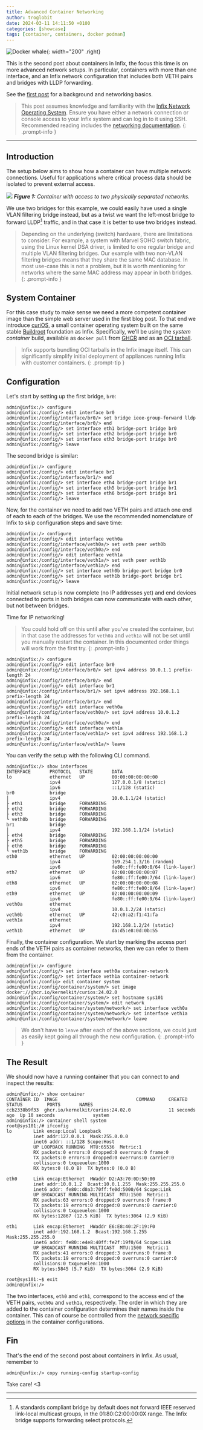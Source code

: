 ```yaml
---
title: Advanced Container Networking
author: troglobit
date: 2024-03-11 14:11:50 +0100
categories: [showcase]
tags: [container, containers, docker podman]
---
```


![Docker whale](/assets/img/docker.webp){: width="200" .right}

This is the second post about containers in Infix, the focus this time
is on more advanced network setups.  In particular, containers with more
than one interface, and an Infix network configuration that includes
both VETH pairs and bridges with LLDP forwarding.

See the [first post][1] for a background and networking basics.

> This post assumes knowledge and familiarity with the [Infix Network
> Operating System](https://kernelkit.github.io/).  Ensure you have
> either a network connection or console access to your Infix system and
> can log in to it using SSH.  Recommended reading includes the
> [networking documentation][0].
{: .prompt-info }


----

## Introduction

The setup below aims to show how a container can have multiple network
connections.  Useful for applications where critical process data should
be isolated to prevent external access.

![](/assets/img/container-two-bridges.svg)
_**Figure 1:** Container with access to two physically separated networks._

We use two bridges for this example, we could easily have used a single
VLAN filtering bridge instead, but as a twist we want the left-most
bridge to forward LLDP[^1] traffic, and in that case it is better to use
two bridges instead.

> Depending on the underlying (switch) hardware, there are limitations
> to consider.  For example, a system with Marvel SOHO switch fabric,
> using the Linux kernel DSA driver, is limited to one regular bridge
> and multiple VLAN filtering bridges.  Our example with two non-VLAN
> filtering bridges means that they share the same MAC database.  In
> most use-case this is not a problem, but it is worth mentioning for
> networks where the same MAC address may appear in both bridges.
{: .prompt-info }

## System Container

For this case study to make sense we need a more competent container
image than the simple web server used in the first blog post.  To that
end we introduce [curiOS][2], a small container operating system built
on the same stable [Buildroot][3] foundation as Infix.  Specifically,
we'll be using the *system container* build, available as `docker pull`
from [GHCR][4] and as an [OCI tarball][5].

> Infix supports bundling OCI tarballs in the Infix image itself.  This
> can significantly simplify initial deployment of appliances running
> Infix with customer containers.
{: .prompt-tip }


## Configuration

Let's start by setting up the first bridge, `br0`:

```console
admin@infix:/> configure
admin@infix:/config/> edit interface br0
admin@infix:/config/interface/br0/> set bridge ieee-group-forward lldp
admin@infix:/config/interface/br0/> end
admin@infix:/config/> set interface eth1 bridge-port bridge br0
admin@infix:/config/> set interface eth2 bridge-port bridge br0
admin@infix:/config/> set interface eth3 bridge-port bridge br0
admin@infix:/config/> leave
```

The second bridge is similar:

```console
admin@infix:/> configure
admin@infix:/config/> edit interface br1
admin@infix:/config/interface/br1/> end
admin@infix:/config/> set interface eth4 bridge-port bridge br1
admin@infix:/config/> set interface eth5 bridge-port bridge br1
admin@infix:/config/> set interface eth6 bridge-port bridge br1
admin@infix:/config/> leave
```

Now, for the container we need to add two VETH pairs and attach one end
of each to each of the bridges.  We use the recommended nomenclature of
Infix to skip configuration steps and save time:

```console
admin@infix:/> configure
admin@infix:/config/> edit interface veth0a
admin@infix:/config/interface/veth0a/> set veth peer veth0b
admin@infix:/config/interface/veth0a/> end
admin@infix:/config/> edit interface veth1a
admin@infix:/config/interface/veth1a/> set veth peer veth1b
admin@infix:/config/interface/veth1a/> end
admin@infix:/config/> set interface veth0b bridge-port bridge br0
admin@infix:/config/> set interface veth1b bridge-port bridge br1
admin@infix:/config/> leave
```

Initial network setup is now complete (no IP addresses yet) and end
devices connected to ports in both bridges can now communicate with
each other, but not between bridges.

Time for IP networking!

> You could hold off on this until after you've created the container,
> but in that case the addresses for `veth0a` and `veth1a` will not be
> set until you manually restart the container.  In this documented
> order things will work from the first try.
{: .prompt-info }

```console
admin@infix:/> configure
admin@infix:/config/> edit interface br0
admin@infix:/config/interface/br0/> set ipv4 address 10.0.1.1 prefix-length 24
admin@infix:/config/interface/br0/> end
admin@infix:/config/> edit interface br1
admin@infix:/config/interface/br1/> set ipv4 address 192.168.1.1 prefix-length 24
admin@infix:/config/interface/br1/> end
admin@infix:/config/> edit interface veth0a 
admin@infix:/config/interface/veth0a/> set ipv4 address 10.0.1.2 prefix-length 24
admin@infix:/config/interface/veth0a/> end
admin@infix:/config/> edit interface veth1a 
admin@infix:/config/interface/veth1a/> set ipv4 address 192.168.1.2 prefix-length 24
admin@infix:/config/interface/veth1a/> leave
```

You can verify the setup with the following CLI command.

```console
admin@infix:/> show interfaces 
INTERFACE       PROTOCOL   STATE       DATA
lo              ethernet   UP          00:00:00:00:00:00
                ipv4                   127.0.0.1/8 (static)
                ipv6                   ::1/128 (static)
br0             bridge
│               ipv4                   10.0.1.1/24 (static)
├ eth1          bridge     FORWARDING
├ eth2          bridge     FORWARDING
├ eth3          bridge     FORWARDING
└ veth0b        bridge     FORWARDING
br1             bridge
│               ipv4                   192.168.1.1/24 (static)
├ eth4          bridge     FORWARDING
├ eth5          bridge     FORWARDING
├ eth6          bridge     FORWARDING
└ veth1b        bridge     FORWARDING
eth0            ethernet   UP          02:00:00:00:00:00
                ipv4                   169.254.1.3/16 (random)
                ipv6                   fe80::ff:fe00:0/64 (link-layer)
eth7            ethernet   UP          02:00:00:00:00:07
                ipv6                   fe80::ff:fe00:7/64 (link-layer)
eth8            ethernet   UP          02:00:00:00:00:08
                ipv6                   fe80::ff:fe00:8/64 (link-layer)
eth9            ethernet   UP          02:00:00:00:00:09
                ipv6                   fe80::ff:fe00:9/64 (link-layer)
veth0a          ethernet
                ipv4                   10.0.1.2/24 (static)
veth0b          ethernet   UP          42:c0:a2:f1:41:fa
veth1a          ethernet
                ipv4                   192.168.1.2/24 (static)
veth1b          ethernet   UP          da:d5:e8:0d:0b:55
```

Finally, the container configuration.  We start by marking the access
port ends of the VETH pairs as container networks, then we can refer
to them from the container.

```console
admin@infix:/> configure
admin@infix:/config/> set interface veth0a container-network
admin@infix:/config/> set interface veth1a container-network
admin@infix:/config> edit container system
admin@infix:/config/container/system/> set image docker://ghcr.io/kernelkit/curios:24.02.0
admin@infix:/config/container/system/> set hostname sys101
admin@infix:/config/container/system/> edit network
admin@infix:/config/container/system/network/> set interface veth0a
admin@infix:/config/container/system/network/> set interface veth1a
admin@infix:/config/container/system/network/> leave
```

> We don't have to `leave` after each of the above sections, we could
> just as easily kept going all through the new configuration.
{: .prompt-info }


## The Result

We should now have a running container that you can connect to and
inspect the results:

```console
admin@infix:/> show container
CONTAINER ID  IMAGE                             COMMAND     CREATED         STATUS         PORTS       NAMES
ccb2338b9f33  ghcr.io/kernelkit/curios:24.02.0              11 seconds ago  Up 10 seconds              system
admin@infix:/> container shell system
root@sys101:/# ifconfig
lo        Link encap:Local Loopback
          inet addr:127.0.0.1  Mask:255.0.0.0
          inet6 addr: ::1/128 Scope:Host
          UP LOOPBACK RUNNING  MTU:65536  Metric:1
          RX packets:0 errors:0 dropped:0 overruns:0 frame:0
          TX packets:0 errors:0 dropped:0 overruns:0 carrier:0
          collisions:0 txqueuelen:1000 
          RX bytes:0 (0.0 B)  TX bytes:0 (0.0 B)

eth0      Link encap:Ethernet  HWaddr D2:A3:70:0D:50:00
          inet addr:10.0.1.2  Bcast:10.0.1.255  Mask:255.255.255.0
          inet6 addr: fe80::d0a3:70ff:fe0d:5000/64 Scope:Link
          UP BROADCAST RUNNING MULTICAST  MTU:1500  Metric:1
          RX packets:63 errors:0 dropped:9 overruns:0 frame:0
          TX packets:19 errors:0 dropped:0 overruns:0 carrier:0
          collisions:0 txqueuelen:1000 
          RX bytes:12867 (12.5 KiB)  TX bytes:3064 (2.9 KiB)

eth1      Link encap:Ethernet  HWaddr E6:E8:40:2F:19:F0
          inet addr:192.168.1.2  Bcast:192.168.1.255  Mask:255.255.255.0
          inet6 addr: fe80::e4e8:40ff:fe2f:19f0/64 Scope:Link
          UP BROADCAST RUNNING MULTICAST  MTU:1500  Metric:1
          RX packets:41 errors:0 dropped:3 overruns:0 frame:0
          TX packets:19 errors:0 dropped:0 overruns:0 carrier:0
          collisions:0 txqueuelen:1000 
          RX bytes:5845 (5.7 KiB)  TX bytes:3064 (2.9 KiB)

root@sys101:~$ exit
admin@infix:/> 
```

The two interfaces, `eth0` and `eth1`, correspond to the access end of
the VETH pairs, `veth0a` and `veth1a`, respectively.  The order in which
they are added to the container configuration determines their names
inside the container.  This can of course be controlled from the
[network specific options][6] in the container configurations.


## Fin

That's the end of the second post about containers in Infix.  As usual,
remember to

```console
admin@infix:/> copy running-config startup-config
```

Take care! <3

----

[^1]: A standards compliant bridge by default does not forward IEEE
	reserved link-local multicast groups, in the 01:80:C2:00:00:0X
	range.  The Infix bridge supports forwarding select protocols.

[0]: https://github.com/kernelkit/infix/blob/main/doc/networking.md
[1]: /posts/containers/
[2]: https://github.com/kernelkit/curiOS/
[3]: https://buildroot.org/
[4]: https://github.com/kernelkit/curiOS/pkgs/container/curios/185490653?tag=24.02.0
[5]: https://github.com/kernelkit/curiOS/releases/tag/v24.02.0
[6]: https://github.com/kernelkit/infix/blob/main/doc/container.md#networking-and-containers
